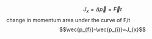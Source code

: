 $$J_{x} = \Delta \vec{p}=\vec{F}t$$
change in momentum
area under the curve of F/t
$$\vec{p_{f}}-\vec{p_{i}}=J_{x}$$
